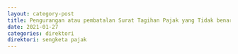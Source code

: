 ```yaml
---
layout: category-post
title: Pengurangan atau pembatalan Surat Tagihan Pajak yang Tidak benar Pasal 36 Ayat 1c UU KUP
date: 2021-01-27
categories: direktori
direktori: sengketa pajak
---
```

